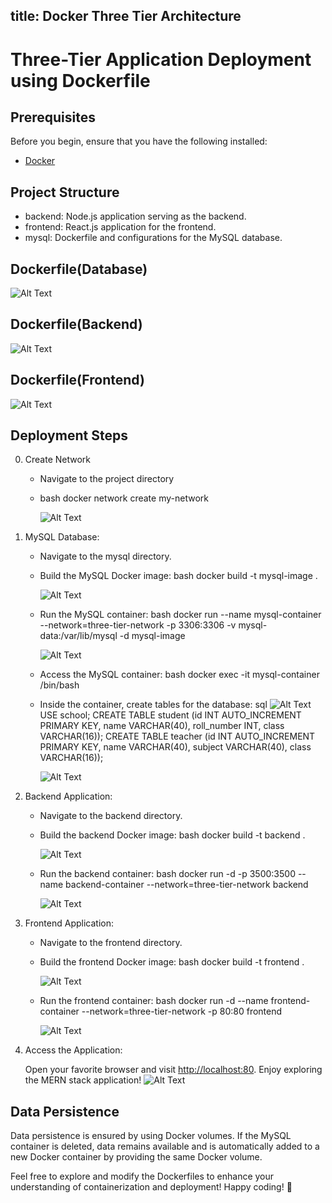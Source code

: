title: Docker Three Tier Architecture 
---

# Three-Tier Application Deployment using Dockerfile


## Prerequisites

Before you begin, ensure that you have the following installed:

- [Docker](https://www.docker.com/get-started)
  
## Project Structure

- backend: Node.js application serving as the backend.
- frontend: React.js application for the frontend.
- mysql: Dockerfile and configurations for the MySQL database.

## Dockerfile(Database)
![Alt Text](https://raw.githubusercontent.com/DhanviBhimani/DhanviBhimani.github.io/master/images/database.png)


## Dockerfile(Backend)
![Alt Text](https://raw.githubusercontent.com/DhanviBhimani/DhanviBhimani.github.io/master/images/backend.png)
## Dockerfile(Frontend)
![Alt Text](https://raw.githubusercontent.com/DhanviBhimani/DhanviBhimani.github.io/master/images/frontend.png)
## Deployment Steps
0. Create Network
   - Navigate to the project directory
   - bash
     docker network create my-network
     
     ![Alt Text](https://raw.githubusercontent.com/DhanviBhimani/DhanviBhimani.github.io/master/images/img3.png)
1. MySQL Database:

   - Navigate to the mysql directory.
   - Build the MySQL Docker image:
     bash
     docker build -t mysql-image .
     
     
     ![Alt Text](https://raw.githubusercontent.com/DhanviBhimani/DhanviBhimani.github.io/master/images/img1.png)

     
   - Run the MySQL container:
     bash
     docker run --name mysql-container --network=three-tier-network -p 3306:3306 -v mysql-data:/var/lib/mysql -d mysql-image
     
     ![Alt Text](https://raw.githubusercontent.com/DhanviBhimani/DhanviBhimani.github.io/master/images/img4.png)
   - Access the MySQL container:
     bash
     docker exec -it mysql-container /bin/bash
     
   - Inside the container, create tables for the database:
     sql
     ![Alt Text](https://raw.githubusercontent.com/DhanviBhimani/DhanviBhimani.github.io/master/images/img7.png)
     USE school;
     CREATE TABLE student (id INT AUTO_INCREMENT PRIMARY KEY, name VARCHAR(40), roll_number INT, class VARCHAR(16));
     CREATE TABLE teacher (id INT AUTO_INCREMENT PRIMARY KEY, name VARCHAR(40), subject VARCHAR(40), class VARCHAR(16));
     
     ![Alt Text](https://raw.githubusercontent.com/DhanviBhimani/DhanviBhimani.github.io/master/images/img8.png)
2. Backend Application:

   - Navigate to the backend directory.
   - Build the backend Docker image:
     bash
     docker build -t backend .
     
     ![Alt Text](https://raw.githubusercontent.com/DhanviBhimani/DhanviBhimani.github.io/master/images/img9.png)
   - Run the backend container:
     bash
     docker run -d -p 3500:3500 --name backend-container --network=three-tier-network backend
     
     ![Alt Text](https://raw.githubusercontent.com/DhanviBhimani/DhanviBhimani.github.io/master/images/img10.png)
3. Frontend Application:

   - Navigate to the frontend directory.
   - Build the frontend Docker image:
     bash
     docker build -t frontend .
     
     ![Alt Text](https://raw.githubusercontent.com/DhanviBhimani/DhanviBhimani.github.io/master/images/img11.png)
   - Run the frontend container:
     bash
     docker run -d --name frontend-container --network=three-tier-network -p 80:80 frontend
     
     ![Alt Text](https://raw.githubusercontent.com/DhanviBhimani/DhanviBhimani.github.io/master/images/img12.png)
4. Access the Application:

   Open your favorite browser and visit [http://localhost:80](http://localhost:80). Enjoy exploring the MERN stack application!
   ![Alt Text](https://raw.githubusercontent.com/DhanviBhimani/DhanviBhimani.github.io/master/images/img16.png)

    
## Data Persistence

Data persistence is ensured by using Docker volumes. If the MySQL container is deleted, data remains available and is automatically added to a new Docker container by providing the same Docker volume.

Feel free to explore and modify the Dockerfiles to enhance your understanding of containerization and deployment! Happy coding! 🚀

